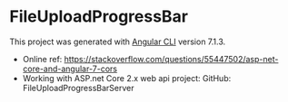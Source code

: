 # FileUploadProgressBar

This project was generated with [Angular CLI](https://github.com/angular/angular-cli) version 7.1.3.

* Online ref: https://stackoverflow.com/questions/55447502/asp-net-core-and-angular-7-cors
* Working with ASP.net Core 2.x web api project: GitHub: FileUploadProgressBarServer
